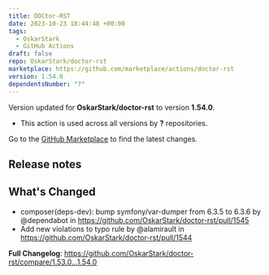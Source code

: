```yaml
---
title: DOCtor-RST
date: 2023-10-23 18:44:48 +00:00
tags:
  - OskarStark
  - GitHub Actions
draft: false
repo: OskarStark/doctor-rst
marketplace: https://github.com/marketplace/actions/doctor-rst
version: 1.54.0
dependentsNumber: "?"
---
```



Version updated for **OskarStark/doctor-rst** to version **1.54.0**.
- This action is used across all versions by **?** repositories.

Go to the [GitHub Marketplace](https://github.com/marketplace/actions/doctor-rst) to find the latest changes.

## Release notes

## What's Changed
* composer(deps-dev): bump symfony/var-dumper from 6.3.5 to 6.3.6 by @dependabot in https://github.com/OskarStark/doctor-rst/pull/1545
* Add new violations to typo rule by @alamirault in https://github.com/OskarStark/doctor-rst/pull/1544


**Full Changelog**: https://github.com/OskarStark/doctor-rst/compare/1.53.0...1.54.0
